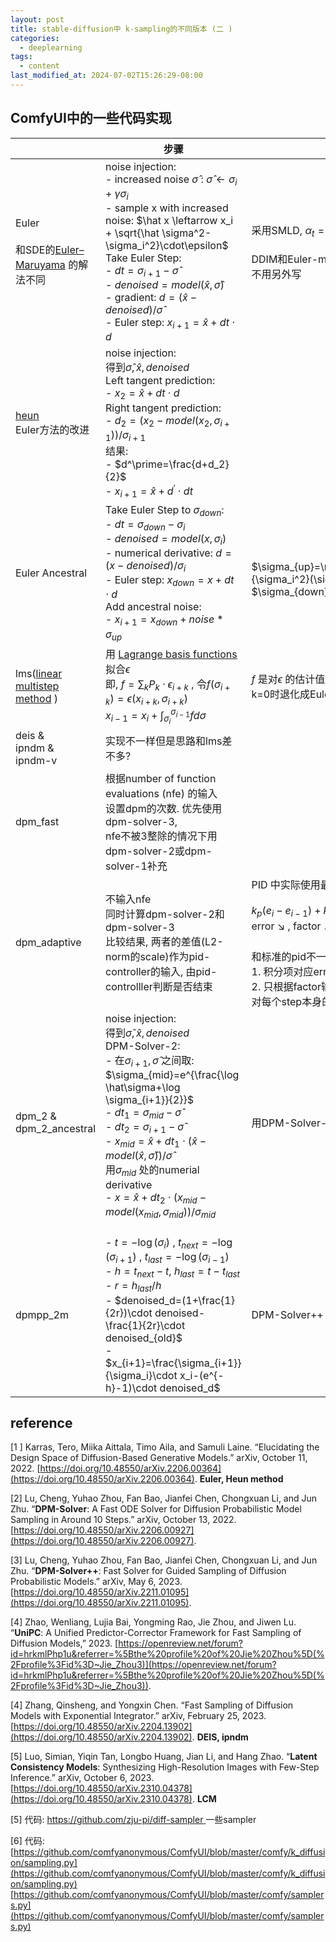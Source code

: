 ```yaml
---
layout: post
title: stable-diffusion中 k-sampling的不同版本 (二 )
categories:
  - deeplearning
tags:
  - content
last_modified_at: 2024-07-02T15:26:29-08:00
---
```

## ComfyUI中的一些代码实现

|                                                                                               | 步骤                                                                                                                                                                                                                                                                                                                                                                                                                                                                       | 细节                                                                                                                                                                                                                                       | 种类                                  |
| --------------------------------------------------------------------------------------------- | ------------------------------------------------------------------------------------------------------------------------------------------------------------------------------------------------------------------------------------------------------------------------------------------------------------------------------------------------------------------------------------------------------------------------------------------------------------------------ | ---------------------------------------------------------------------------------------------------------------------------------------------------------------------------------------------------------------------------------------- | ----------------------------------- |
| Euler<br><br>和SDE的[Euler–Maruyama](https://en.wikipedia.org/wiki/Euler–Maruyama_method) 的解法不同 | noise injection:<br>- increased noise $\hat \sigma$  : $\hat \sigma\leftarrow \sigma_i + \gamma\sigma_i$ <br>-  sample x with increased noise: $\hat x \leftarrow x_i + \sqrt{\hat \sigma^2-\sigma_i^2}\cdot\epsilon$ <br>Take Euler Step: <br>- $dt=\sigma_{i+1}-\hat \sigma$<br>- $denoised=model(\hat x,\hat \sigma)$ <br>- gradient: $d=(\hat x-denoised)/{\hat \sigma}$ <br>- Euler step: $x_{i+1}=\hat x+dt \cdot d$                                               | 采用SMLD, $\alpha_t=1$ <br><br>DDIM和Euler-method表达式一致, <br>不用另外写<br>                                                                                                                                                                       |                                     |
| [heun](https://en.wikipedia.org/wiki/Heun%27s_method)<br>Euler方法的改进                           | noise injection:  <br>得到$\hat\sigma, \hat x, denoised$ <br> Left tangent prediction: <br>- $x_2=\hat x + dt\cdot d$<br>Right tangent prediction:<br>- $d_2=(x_2-model(x_2,\sigma_{i+1}))/\sigma_{i+1}$ <br>结果: <br>- $d^\prime=\frac{d+d_2}{2}$ <br>- $x_{i+1}=\hat x+d^\prime\cdot dt$                                                                                                                                                                                  |                                                                                                                                                                                                                                          |                                     |
| Euler Ancestral                                                                               | Take Euler Step to $\sigma_{down}$:  <br>- $dt=\sigma_{down}-\sigma_i$ <br>- $denoised=model(x,\sigma_i)$ <br>- numerical derivative: $d=(x-denoised)/{\sigma_i}$ <br>- Euler step: $x_{down}=x+dt \cdot d$ <br>Add ancestral noise:<br>- $x_{i+1}=x_{down}+noise*\sigma_{up}$ <br>                                                                                                                                                                                      | <br>$\sigma_{up}=\min(\sigma_{i+1},\eta\cdot\sqrt{(\frac{\sigma_{i+1}^2}{\sigma_i^2}(\sigma_i^2-\sigma_{i+1}^2))})$ <br>$\sigma_{down}=\sqrt{\sigma_{i+1}^2-\sigma_{up}^2}$                                                              |                                     |
| lms([linear multistep method](https://en.wikipedia.org/wiki/Linear_multistep_method) )        | 用 [Lagrange basis functions](https://en.wikipedia.org/wiki/Lagrange_polynomials) 拟合$\epsilon$ <br>即, $f=\sum_k P_k\cdot \epsilon_{i+k}$ , 令$f(\sigma_{i+k})=\epsilon(x_{i+k},\sigma_{i+k})$<br>$x_{i-1}=x_i+\int_{\sigma_i}^{\sigma_{i-1}}f d\sigma$                                                                                                                                                                                                                     | $f$ 是对$\epsilon$ 的估计值,<br>k=0时退化成Euler method                                                                                                                                                                                            |                                     |
| deis &<br>ipndm &<br>ipndm-v                                                                  | 实现不一样但是思路和lms差不多?                                                                                                                                                                                                                                                                                                                                                                                                                                                        |                                                                                                                                                                                                                                          |                                     |
| dpm_fast                                                                                      | 根据number of function evaluations (nfe) 的输入<br>设置dpm的次数. 优先使用dpm-solver-3, <br>nfe不被3整除的情况下用dpm-solver-2或dpm-solver-1补充                                                                                                                                                                                                                                                                                                                                                   |                                                                                                                                                                                                                                          | DPM-Solver<br>根据probability ODE<br> |
| dpm_adaptive                                                                                  | 不输入nfe<br>同时计算dpm-solver-2和dpm-solver-3<br>比较结果, 两者的差值(L2-norm的scale)作为pid- controller的输入, 由pid-controlller判断是否结束                                                                                                                                                                                                                                                                                                                                                        | PID 中实际使用最近的3个error 的-log<br><br>$k_p(e_i-e_{i-1})+k_ie_i+k_d(e_i-2e_{i-1}+e_{i-2})$ <br>error $\searrow$  , factor $\nearrow$ , accept ✔️<br><br>和标准的pid不一样: <br> 1. 积分项对应error<br> 2. 只根据factor输出是否结束, factor不输出,<br>对每个step本身的步骤也没有影响 | DPM-Solver<br>根据probability ODE     |
| dpm_2 &<br>dpm_2_ancestral                                                                    | noise injection: <br>得到$\hat\sigma, \hat x, denoised$ <br>DPM-Solver-2: <br>- 在$\sigma_{i+1},\hat \sigma$ 之间取: $\sigma_{mid}=e^{\frac{\log \hat\sigma+\log \sigma_{i+1}}{2}}$ <br>- $dt_1=\sigma_{mid}-\hat \sigma$ <br>- $dt_2=\sigma_{i+1}-\hat \sigma$ <br>- $x_{mid}=\hat x+dt_1\cdot(\hat x-model(\hat x,\hat \sigma))/\hat \sigma$  <br>用$\sigma_{mid}$ 处的numerial derivative<br>- $x=\hat x+dt_2\cdot(x_{mid}-model(x_{mid},\sigma_{mid}))/\sigma_{mid}$ <br><br> | 用DPM-Solver-2的简化板, 把二分点取在中间<br>                                                                                                                                                                                                          |                                     |
| dpmpp_2m                                                                                      | - $t=-\log(\sigma_i)$ , $t_{next}=-\log(\sigma_{i+1})$ , $t_{last}=-\log(\sigma_{i-1})$ <br>- $h=t_{next}-t$, $h_{last}=t-t_{last}$ <br>- $r=h_{last}/h$ <br>- $denoised_d=(1+\frac{1}{2r})\cdot denoised-\frac{1}{2r}\cdot denoised_{old}$  <br>- $x_{i+1}=\frac{\sigma_{i+1}}{\sigma_i}\cdot x_i-(e^{-h}-1)\cdot denoised_d$ <br>                                                                                                                                      | DPM-Solver++                                                                                                                                                                                                                             |                                     |



## reference
<span id="ref"></span>

[1 ] Karras, Tero, Miika Aittala, Timo Aila, and Samuli Laine. “Elucidating the Design Space of Diffusion-Based Generative Models.” arXiv, October 11, 2022. [https://doi.org/10.48550/arXiv.2206.00364](https://doi.org/10.48550/arXiv.2206.00364).   **Euler, Heun method** 

[2] Lu, Cheng, Yuhao Zhou, Fan Bao, Jianfei Chen, Chongxuan Li, and Jun Zhu. “**DPM-Solver**: A Fast ODE Solver for Diffusion Probabilistic Model Sampling in Around 10 Steps.” arXiv, October 13, 2022. [https://doi.org/10.48550/arXiv.2206.00927](https://doi.org/10.48550/arXiv.2206.00927).

[3] Lu, Cheng, Yuhao Zhou, Fan Bao, Jianfei Chen, Chongxuan Li, and Jun Zhu. “**DPM-Solver++**: Fast Solver for Guided Sampling of Diffusion Probabilistic Models.” arXiv, May 6, 2023. [https://doi.org/10.48550/arXiv.2211.01095](https://doi.org/10.48550/arXiv.2211.01095).

[4] Zhao, Wenliang, Lujia Bai, Yongming Rao, Jie Zhou, and Jiwen Lu. “**UniPC**: A Unified Predictor-Corrector Framework for Fast Sampling of Diffusion Models,” 2023. [https://openreview.net/forum?id=hrkmlPhp1u&referrer=%5Bthe%20profile%20of%20Jie%20Zhou%5D(%2Fprofile%3Fid%3D~Jie_Zhou3)](https://openreview.net/forum?id=hrkmlPhp1u&referrer=%5Bthe%20profile%20of%20Jie%20Zhou%5D(%2Fprofile%3Fid%3D~Jie_Zhou3)).

[4] Zhang, Qinsheng, and Yongxin Chen. “Fast Sampling of Diffusion Models with Exponential Integrator.” arXiv, February 25, 2023. [https://doi.org/10.48550/arXiv.2204.13902](https://doi.org/10.48550/arXiv.2204.13902). **DEIS, ipndm**

[5] Luo, Simian, Yiqin Tan, Longbo Huang, Jian Li, and Hang Zhao. “**Latent Consistency Models**: Synthesizing High-Resolution Images with Few-Step Inference.” arXiv, October 6, 2023. [https://doi.org/10.48550/arXiv.2310.04378](https://doi.org/10.48550/arXiv.2310.04378). **LCM**

[5] 代码: [https://github.com/zju-pi/diff-sampler ](https://github.com/zju-pi/diff-sampler)  一些sampler

[6] 代码:  [https://github.com/comfyanonymous/ComfyUI/blob/master/comfy/k_diffusion/sampling.py](https://github.com/comfyanonymous/ComfyUI/blob/master/comfy/k_diffusion/sampling.py)  [https://github.com/comfyanonymous/ComfyUI/blob/master/comfy/samplers.py](https://github.com/comfyanonymous/ComfyUI/blob/master/comfy/samplers.py) 